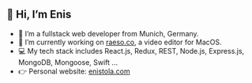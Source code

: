 ## 👋  Hi, I’m Enis
- 👾  I’m a fullstack web developer from Munich, Germany.
- 🌱  I’m currently working on [raeso.co](https://raeso.co), a video editor for MacOS.
- 💻  My tech stack includes React.js, Redux, REST, Node.js, Express.js, MongoDB, Mongoose, Swift ...
- 👉  Personal website: [enistola.com](https://enistola.com)

